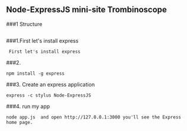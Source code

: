 ## Node-ExpressJS mini-site Trombinoscope
###1 Structure

```

```
###1.First let's install express
```
 First let's install express 
```

###2. 
```
npm install -g express
```
###3. Create an express application
```
express -c stylus Node-ExpressJS 
```

###4. run my app
```
node app.js  and open http://127.0.0.1:3000 you'll see the Express home page.
```
